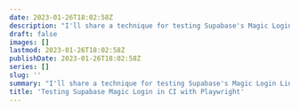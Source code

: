 ```yaml
---
date: 2023-01-26T18:02:58Z
description: "I'll share a technique for testing Supabase's Magic Login Link feature with Playwright, including a sample GitHub Action configuration. This approach will help you validate the functionality of your Magic Login Link and identify any potential issues."
draft: false
images: []
lastmod: 2023-01-26T18:02:58Z
publishDate: 2023-01-26T18:02:58Z
series: []
slug: ''
summary: "I'll share a technique for testing Supabase's Magic Login Link feature with Playwright, including a sample GitHub Action configuration. This approach will help you validate the functionality of your Magic Login Link and identify any potential issues."
title: 'Testing Supabase Magic Login in CI with Playwright'
---
```

